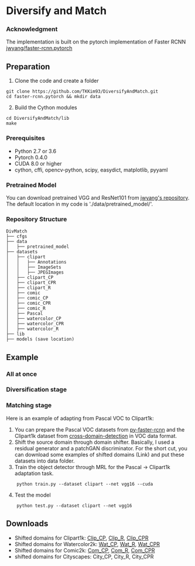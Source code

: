 # Diversify and Match 

### Acknowledgment

The implementation is built on the pytorch implementation of Faster RCNN [jwyang/faster-rcnn.pytorch](https://github.com/jwyang/faster-rcnn.pytorch)


## Preparation
1. Clone the code and create a folder
```
git clone https://github.com/TKKim93/DiversifyAndMatch.git
cd faster-rcnn.pytorch && mkdir data
```

2. Build the Cython modules
```Shell
cd DiversifyAndMatch/lib
make
``` 

### Prerequisites

* Python 2.7 or 3.6
* Pytorch 0.4.0 
* CUDA 8.0 or higher
* cython, cffi, opencv-python, scipy, easydict, matplotlib, pyyaml

### Pretrained Model
You can download pretrained VGG and ResNet101 from [jwyang's repository](https://github.com/jwyang/faster-rcnn.pytorch). The default location in my code is './data/pretrained_model/'.

### Repository Structure
```
DivMatch
├── cfgs
├── data
│   ├── pretrained_model
├── datasets
│   ├── clipart
│   │   ├── Annotations
│   │   ├── ImageSets
│   │   ├── JPEGImages
│   ├── clipart_CP
│   ├── clipart_CPR
│   ├── clipart_R
│   ├── comic
│   ├── comic_CP
│   ├── comic_CPR
│   ├── comic_R
│   ├── Pascal
│   ├── watercolor_CP
│   ├── watercolor_CPR
│   ├── watercolor_R
├── lib
├── models (save location)
```

## Example
### All at once


### Diversification stage
### Matching stage
Here is an example of adapting from Pascal VOC to Clipart1k:
1. You can prepare the Pascal VOC datasets from [py-faster-rcnn](https://github.com/rbgirshick/py-faster-rcnn) and the Clipart1k dataset from [cross-domain-detection](https://github.com/naoto0804/cross-domain-detection) in VOC data format.
2. Shift the source domain through domain shifter. Basically, I used a residual generator and a patchGAN discriminator. For the short cut, you can download some examples of shifted domains (Link) and put these datasets into data folder.
3. Train the object detector through MRL for the Pascal -> Clipart1k adaptation task.
```
    python train.py --dataset clipart --net vgg16 --cuda
```
4. Test the model
```
    python test.py --dataset clipart --net vgg16
```

## Downloads
* Shifted domains for Clipart1k: [Clip_CP](https://drive.google.com/open?id=1k1Yn1IMwffCFE_MTfC4WvlajWS9a783G), [Clip_R](https://drive.google.com/open?id=1whHjLyqL3-mkYoXXhAFDu7rYzoe9MoM_), [Clip_CPR](https://drive.google.com/open?id=1Tq3pQRwCOezyRtxf69ZVO8fUA_E64Tbt)
* Shifted domains for Watercolor2k: [Wat_CP](https://drive.google.com/open?id=1i_q6ySLtE3353Wep5Gz32YhEi0ahuEtD), [Wat_R](https://drive.google.com/open?id=1NTq0GN9H8nnl2D8A5pbye890HjWKsP8Q), [Wat_CPR](https://drive.google.com/open?id=1MTIvekWwnUih1o1oYZ-qbkRsAti3utos)
* Shifted domains for Comic2k: [Com_CP](https://drive.google.com/open?id=1JJPRmSUaIW_FC57sguNHFwnuOk9do3Vc), [Com_R](https://drive.google.com/open?id=1ixrslHKiluiKWppwzFszXYlsEXWpWVru), [Com_CPR](https://drive.google.com/open?id=1oGcSwNpTL-IJ0G3Ao71Ke4ZPfxMYj8In)
* shifted domains for Cityscapes: City_CP, City_R, City_CPR
